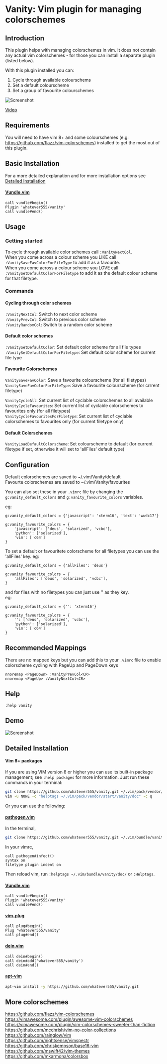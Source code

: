 Vanity: Vim plugin for managing colorschemes 
=============

Introduction
------------

This plugin helps with managing colorschemes in vim. It does not contain any actual vim colorschemes - for those you can install a separate plugin (listed below).  

With this plugin installed you can:   
1. Cycle through available colourschems  
2. Set a default colourscheme   
3. Set a group of favourite colourschemes   

![Screenshot](https://user-images.githubusercontent.com/1413475/103574674-43a14400-4ec8-11eb-99b1-4176412c224e.gif)


[Video](https://user-images.githubusercontent.com/1413475/103573959-038d9180-4ec7-11eb-9170-2dfd2e2e4fd3.mp4)

Requirements
------------
You will need to have vim 8+ and  some colourschemes (e.g: https://github.com/flazz/vim-colorschemes) installed to get the most out of this plugin.  
   

Basic Installation
------------

For a more detailed explanation and for more installation options see [Detailed Installation](#detailed-installation)

#### [Vundle.vim](https://github.com/VundleVim/Vundle.vim)
```vim
call vundle#begin()
Plugin 'whatever555/vanity'
call vundle#end()
```

Usage
------------

### Getting started

To cycle through available color schemes call `:VanityNextCol`.  
When you come across a colour scheme you LIKE call `:VanitySaveFavColorForFileType` to add it as a favourite.  
When you come across a colour scheme you LOVE call `:VanitySetDefaultColorForFiletype` to add it as the default colour scheme for that filetype.  

### Commands

#### Cycling through color schemes  
`:VanityNextCol`: Switch to next color scheme  
`:VanityPrevCol`: Switch to previous color scheme  
`:VanityRandomCol`: Switch to a random color scheme  
  
#### Default color schemes  
`:VanitySetDefaultColor`: Set default color scheme for all file types   
`:VanitySetDefaultColorForFiletype`: Set default color scheme for current file type   

#### Favourite Colorschemes
`VanitySaveFavColor`: Save a favourite colourscheme (for all filetypes)   
`VanitySaveFavColorForFileType`: Save a favourite colourscheme (for crrrent filetype)   

`VanityCycleAll`:  Set current list of cyclable colorschemes to all available    
`VanityCycleFavourites`:  Set current list of cyclable colorschemes to favourites only (for all filetypes)    
`VanityCycleFavouritesForFiletype`:  Set current list of cyclable colorschemes to favourites only (for current filetype only)    


#### Default Colorschemes
`VanityLoadDefaultColorscheme`: Set colourscheme to default (for current filetype if set, otherwise it will set to 'allFiles' default type)      

Configuration 
------------
Default colorschemes are saved to ~/.vim/Vanity/default   
Favourte colorschemes are saved to ~/.vim/Vanity/favourites   

You can also set these in your `.vimrc` file by changing the `g:vanity_default_colors` and `g:vanity_favourite_colors` variables.
  
eg:  
```
g:vanity_default_colors = {'javascript': 'xterm16', 'text': 'wwdc17'}

g:vanity_favourite_colors = {
    'javascript': ['deus', 'solarized', 'vcbc'], 
    'python': ['solarized'], 
    'vim': ['c64']
}

```

To set a default or favouritete colorscheme for all filetypes you can use the 'allFiles' key. 
eg:  

```
g:vanity_default_colors = {'allFiles': 'deus'}

g:vanity_favourite_colors = {
    'allFiles': ['deus', 'solarized', 'vcbc'], 
}

```

and for files with no filetypes you can just use '' as they key.  
eg:  

```
g:vanity_default_colors = {'': 'xterm16'}

g:vanity_favourite_colors = {
    '': ['deus', 'solarized', 'vcbc'], 
    'python': ['solarized'], 
    'vim': ['c64']
}

```


Recommended Mappings
------------
There are no mapped keys but you can add this to your `.vimrc` file to enable colorscheme cycling with PageUp and PageDown keys
  

```
nnoremap <PageDown> :VanityPrevCol<CR>  
nnoremap <PageUp> :VanityNextCol<CR>  
```


Help 
------------

`:help vanity`


Demo
------------

![Screenshot](https://user-images.githubusercontent.com/1413475/103574136-50716800-4ec7-11eb-8023-b6491ac15cc8.png)

Detailed Installation
------------

#### Vim 8+ packages

If you are using VIM version 8 or higher you can use its built-in package management; see `:help packages` for more information. Just run these commands in your terminal:

```bash
git clone https://github.com/whatever555/vanity.git ~/.vim/pack/vendor/start/vanity
vim -u NONE -c "helptags ~/.vim/pack/vendor/start/vanity/doc" -c q
```

Or you can use the following:  

#### [pathogen.vim](https://github.com/tpope/vim-pathogen)

In the terminal,
```bash
git clone https://github.com/whatever555/vanity.git ~/.vim/bundle/vanity
```
In your vimrc,
```vim
call pathogen#infect()
syntax on
filetype plugin indent on
```

Then reload vim, run `:helptags ~/.vim/bundle/vanity/doc/` or `:Helptags`.

#### [Vundle.vim](https://github.com/VundleVim/Vundle.vim)
```vim
call vundle#begin()
Plugin 'whatever555/vanity'
call vundle#end()
```

#### [vim-plug](https://github.com/junegunn/vim-plug)

```vim
call plug#begin()
Plug 'whatever555/vanity'
call plug#end()
```

#### [dein.vim](https://github.com/Shougo/dein.vim)
```vim
call dein#begin()
call dein#add('whatever555/vanity')
call dein#end()
```

#### [apt-vim](https://github.com/egalpin/apt-vim)
```bash
apt-vim install -y https://github.com/whatever555/vanity.git
```

More colorschemes 
------------
https://github.com/flazz/vim-colorschemes  
https://vimawesome.com/plugin/awesome-vim-colorschemes  
https://vimawesome.com/plugin/vim-colorschemes-sweeter-than-fiction  
https://github.com/mcchrish/vim-no-color-collections  
https://github.com/rainglow/vim  
https://github.com/nightsense/vimspectr  
https://github.com/chriskempson/base16-vim  
https://github.com/mswift42/vim-themes  
https://github.com/mkarmona/colorsbox  
